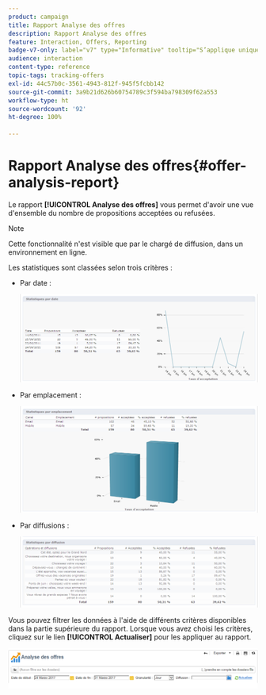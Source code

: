 ```yaml
---
product: campaign
title: Rapport Analyse des offres
description: Rapport Analyse des offres
feature: Interaction, Offers, Reporting
badge-v7-only: label="v7" type="Informative" tooltip="S’applique uniquement à Campaign Classic v7"
audience: interaction
content-type: reference
topic-tags: tracking-offers
exl-id: 44c57b0c-3561-4943-812f-945f5fcbb142
source-git-commit: 3a9b21d626b60754789c3f594ba798309f62a553
workflow-type: ht
source-wordcount: '92'
ht-degree: 100%

---
```


# Rapport Analyse des offres{#offer-analysis-report}



Le rapport **[!UICONTROL Analyse des offres]** vous permet d&#39;avoir une vue d&#39;ensemble du nombre de propositions acceptées ou refusées.

>[!NOTE]
>
>Cette fonctionnalité n&#39;est visible que par le chargé de diffusion, dans un environnement en ligne.

Les statistiques sont classées selon trois critères :

* Par date :

  ![](assets/offer_report_perdate.png)

* Par emplacement :

  ![](assets/offer_report_perspaces.png)

* Par diffusions :

  ![](assets/offer_report_perdeliveries.png)

Vous pouvez filtrer les données à l&#39;aide de différents critères disponibles dans la partie supérieure du rapport. Lorsque vous avez choisi les critères, cliquez sur le lien **[!UICONTROL Actualiser]** pour les appliquer au rapport.

![](assets/offer_report_criteria.png)
